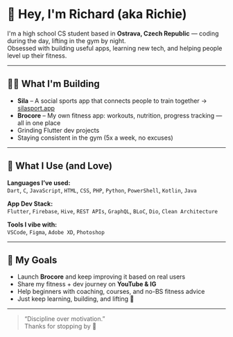 # 👋 Hey, I'm Richard (aka Richie)

I'm a high school CS student based in **Ostrava, Czech Republic** — coding during the day, lifting in the gym by night.  
Obsessed with building useful apps, learning new tech, and helping people level up their fitness.

---

## 👨‍💻 What I'm Building

- **Sila** – A social sports app that connects people to train together → [silasport.app](https://silasport.app/en)
- **Brocore** – My own fitness app: workouts, nutrition, progress tracking — all in one place
- Grinding Flutter dev projects
- Staying consistent in the gym (5x a week, no excuses)

---

## 🧠 What I Use (and Love)

**Languages I’ve used:**  
`Dart`, `C`, `JavaScript`, `HTML`, `CSS`, `PHP`, `Python`, `PowerShell`, `Kotlin`, `Java`

**App Dev Stack:**  
`Flutter`, `Firebase`, `Hive`, `REST APIs`, `GraphQL`, `BLoC`, `Dio`, `Clean Architecture`

**Tools I vibe with:**  
`VSCode`,  `Figma`, `Adobe XD`, `Photoshop`

---

## 🎯 My Goals

- Launch **Brocore** and keep improving it based on real users
- Share my fitness + dev journey on **YouTube & IG**
- Help beginners with coaching, courses, and no-BS fitness advice
- Just keep learning, building, and lifting 🤝

---

> “Discipline over motivation.”  
Thanks for stopping by 👊
